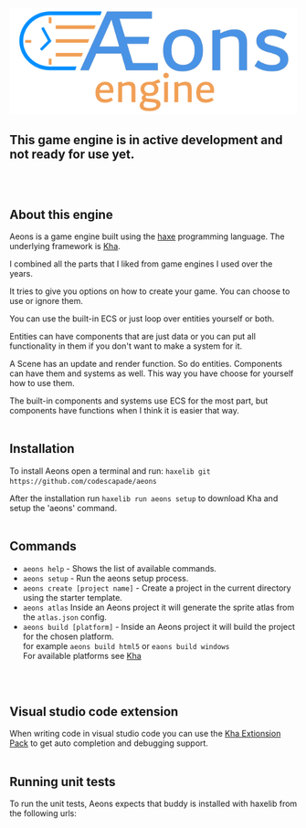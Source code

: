 ![aeons_engine_logo](tools/data/logo/logo_640.png)
## This game engine is in active development and not ready for use yet.
<br/>
<br/>

## About this engine
Aeons is a game engine built using the [haxe](https://haxe.org) programming language.
The underlying framework is [Kha](https://github.com/Kode/Kha).

I combined all the parts that I liked from game engines I used over the years.

It tries to give you options on how to create your game. You can choose to use or ignore them.

You can use the built-in ECS or just loop over entities yourself or both.

Entities can have components that are just data or you can put all functionality in them if you don't want to make a system for it.

A Scene has an update and render function. So do entities. Components can have them and systems as well. This way you have choose for yourself how to use them.

The built-in components and systems use ECS for the most part, but components have functions when I think it is easier that way.
<br/>
<br/>

## Installation
To install Aeons open a terminal and run:
`haxelib git https://github.com/codescapade/aeons`  

After the installation run `haxelib run aeons setup` to download Kha and setup the 'aeons' command.
<br/>
<br/>

## Commands
- `aeons help` - Shows the list of available commands.
- `aeons setup` - Run the aeons setup process.
- `aeons create [project name]` - Create a project in the current directory using the starter template.
- `aeons atlas` Inside an Aeons project it will generate the sprite atlas from the `atlas.json` config.
- `aeons build [platform]` - Inside an Aeons project it will build the project for the chosen platform.  
for example `aeons build html5` or `eaons build windows`  
For available platforms see [Kha](https://github.com/Kode/Kha)
<br/>
<br/>

## Visual studio code extension
When writing code in visual studio code you can use the [Kha Extionsion Pack](https://marketplace.visualstudio.com/items?itemName=kodetech.kha-extension-pack) to get auto completion and debugging support.
<br/>
<br/>

## Running unit tests
To run the unit tests, Aeons expects that buddy is installed with haxelib from the following urls:
